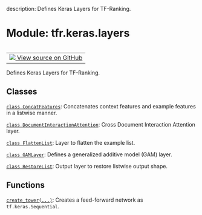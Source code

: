 description: Defines Keras Layers for TF-Ranking.

<div itemscope itemtype="http://developers.google.com/ReferenceObject">
<meta itemprop="name" content="tfr.keras.layers" />
<meta itemprop="path" content="Stable" />
</div>

# Module: tfr.keras.layers

<!-- Insert buttons and diff -->

<table class="tfo-notebook-buttons tfo-api nocontent" align="left">
<td>
  <a target="_blank" href="https://github.com/tensorflow/ranking/tree/master/tensorflow_ranking/python/keras/layers.py">
    <img src="https://www.tensorflow.org/images/GitHub-Mark-32px.png" />
    View source on GitHub
  </a>
</td>
</table>

Defines Keras Layers for TF-Ranking.

## Classes

[`class ConcatFeatures`](../../tfr/keras/layers/ConcatFeatures.md): Concatenates
context features and example features in a listwise manner.

[`class DocumentInteractionAttention`](../../tfr/keras/layers/DocumentInteractionAttention.md):
Cross Document Interaction Attention layer.

[`class FlattenList`](../../tfr/keras/layers/FlattenList.md): Layer to flatten
the example list.

[`class GAMLayer`](../../tfr/keras/layers/GAMLayer.md): Defines a generalized
additive model (GAM) layer.

[`class RestoreList`](../../tfr/keras/layers/RestoreList.md): Output layer to
restore listwise output shape.

## Functions

[`create_tower(...)`](../../tfr/keras/layers/create_tower.md): Creates a
feed-forward network as `tf.keras.Sequential`.
